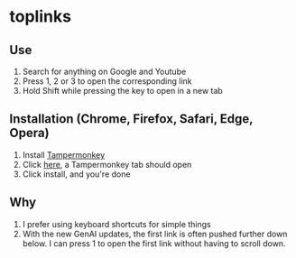 # toplinks

## Use
1. Search for anything on Google and Youtube
2. Press 1, 2 or 3 to open the corresponding link
3. Hold Shift while pressing the key to open in a new tab


## Installation (Chrome, Firefox, Safari, Edge, Opera)

1. Install [Tampermonkey](https://www.tampermonkey.net/)
2. Click [here](https://github.com/arshxyz/toplinks/raw/main/toplinks.user.js), a Tampermonkey tab should open
3. Click install, and you're done

## Why
1. I prefer using keyboard shortcuts for simple things
2. With the new GenAI updates, the first link is often pushed further down below. I can press 1 to open the first link without having to scroll down.
